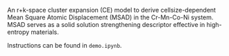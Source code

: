 An r+k-space cluster expansion (CE) model to derive cellsize-dependent Mean Square Atomic Displacement (MSAD) in the Cr-Mn-Co-Ni system. MSAD serves as a solid solution strengthening descriptor effective in high-entropy materials.

Instructions can be found in `demo.ipynb`.
